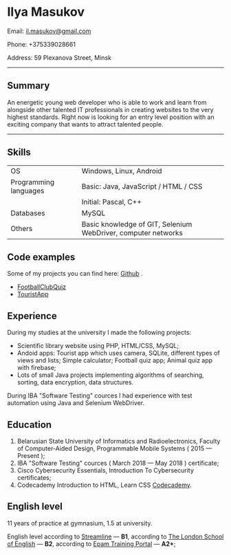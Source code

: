 ﻿# Ilya Masukov

Email: il.masukov@gmail.com

Phone: +375339028661

Address: 59 Plexanova Street, Minsk

---
## Summary
An energetic young web developer who is able to work and learn from alongside other talented IT professionals in creating websites to the very highest standards. Right now is looking for an entry level position with an exciting company that wants to attract talented people. 

---

## Skills

|  |  |
| - | - |
| OS | Windows, Linux, Android |
| Programming languages | Basic: Java, JavaScript / HTML / CSS |
| | Initial: Pascal, C++ |
| Databases | MySQL|
| Others | Basic knowledge of GIT, Selenium WebDriver, computer networks |

## Code examples

Some of my projects you can find here: [Github](https://github.com/killod) .

+ [FootballClubQuiz](https://github.com/killod/FootballClubQuiz)
+ [TouristApp](https://github.com/killod/TouristApp)


## Experience

During my studies at the university I made the following projects:

 - Scientific library website using PHP, HTML/CSS, MySQL;
 - Andoid apps: Tourist app which uses camera, SQLite, different types of views and lists; Simple calculator; Football quiz app; Animal quiz app with firebase;
 - Lots of small Java projects implementing algorithms of searching, sorting, data encryption, data structures.

During IBA "Software Testing" cources I had experience with test automation using Java and Selenium WebDriver.

## Education

1. Belarusian State University of Informatics and Radioelectronics, Faculty of Computer-Aided Design, Programmable Mobile Systems ( 2015 — Present );
2. IBA "Software Testing" cources ( March 2018 — May 2018 ) certificate;
3. Cisco Cybersecurity Essentials, Introduction To Cybersecurity certificates;
4. Codecademy Introduction to HTML, Learn CSS [Codecademy](https://www.codecademy.com/starikxottab).

## English level

11 years of practice at gymnasium, 1.5 at university.

English level according to [Streamline](https://test.str.by/) — **B1**, according to [The London School of English](https://www.londonschool.com/) — **B2**, according to [Epam Training Portal](https://training.by/) — **A2+**;
